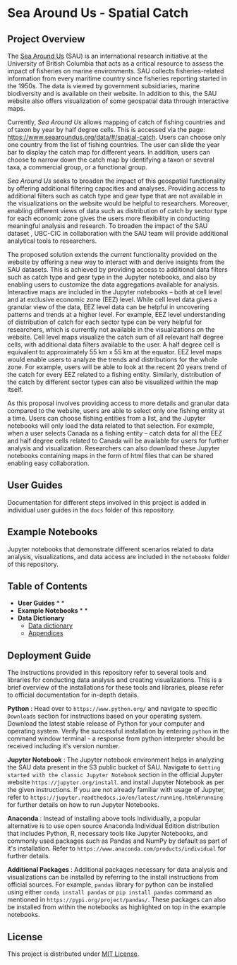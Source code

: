 # Sea Around Us - Spatial Catch

## Project Overview

The [Sea Around Us](http://www.seaaroundus.org/) (SAU) is an international research initiative at the University of British Columbia that acts as a critical resource to assess the impact of fisheries on marine environments. SAU collects fisheries-related information from every maritime country since fisheries reporting started in the  1950s. The data is viewed by government subsidiaries, marine biodiversity and is available on their website. In addition to this, the SAU website also offers visualization of some geospatial data through interactive maps.

Currently, *Sea Around Us* allows mapping of catch of fishing countries and of taxon by year by half degree cells. This is accessed via the page: https://www.seaaroundus.org/data/#/spatial-catch. Users can choose only one country from the list of fishing countries. The user can slide the year bar to display the catch map for different years. In addition, users can choose to narrow down the catch map by identifying a taxon or several taxa, a commercial group, or a functional group.

*Sea Around Us* seeks to broaden the impact of this geospatial functionality by offering additional filtering capacities and analyses. Providing access to additional filters such as catch type and gear type that are not available in the visualizations on the website would be helpful to researchers. Moreover, enabling different views of data such as distribution of catch by sector type for each economic zone gives the users more flexibility in conducting meaningful analysis and research. To broaden the impact of the SAU dataset , UBC-CIC in collaboration with the SAU team will provide additional analytical tools to researchers. 

The proposed solution extends the current functionality provided on the website by offering a new way to interact with and derive insights from the SAU datasets. This is achieved by providing access to additional data filters such as catch type and gear type in the Jupyter notebooks, and also by enabling users to customize the data aggregations available for analysis. Interactive maps are included in the Jupyter notebooks – both at cell level and at exclusive economic zone (EEZ) level. While cell level data gives a granular view of the data, EEZ level data can be helpful in uncovering patterns and trends at a higher level. For example, EEZ level understanding of distribution of catch for each sector type can be very helpful for researchers, which is currently not available in the visualizations on the website. Cell level maps visualize the catch sum of all relevant half degree cells, with additional data filters available to the user. A half degree cell is equivalent to approximately 55 km x 55 km at the equator. EEZ level maps would enable users to analyze the trends and distributions for the whole zone. For example, users will be able to look at the recent 20 years trend of the catch for every EEZ related to a fishing entity. Similarly, distribution of the catch by different sector types can also be visualized within the map itself.

As this proposal involves providing access to more details and granular data compared to the website, users are able to select only one fishing entity at a time. Users can choose fishing entities from a list, and the Jupyter notebooks will only load the data related to that selection. For example, when a user selects Canada as a fishing entity – catch data for all the EEZ and half degree cells related to Canada will be available for users for further analysis and visualization. Researchers can also download these Jupyter notebooks containing maps in the form of html files that can be shared enabling easy collaboration.



## User Guides

Documentation for different steps involved in this project is added in individual user guides in the `docs` folder of this repository.

## Example Notebooks

Jupyter notebooks that demonstrate different scenarios related to data analysis, visualizations, and data access are included in the `notebooks` folder of this repository.

## Table of Contents

* __User Guides__
  * 
  * 
* __Example Notebooks__
  * 
  * 
* __Data Dictionary__
  * [Data dictionary](https://github.com/UBC-CIC/Sea_Around_Us_Spatial_Catch/blob/main/data-dictionary/Data_dictionary.md)
  * [Appendices](https://github.com/UBC-CIC/Sea_Around_Us_Spatial_Catch/blob/main/data-dictionary/Appendices.md)

    

## Deployment Guide

The instructions provided in this repository refer to several tools and libraries for conducting data analysis and creating visualizations. This is a brief overview of the installations for these tools and libraries, please refer to official documentation for in-depth details.

**Python** : Head over to `https://www.python.org/` and navigate to specific `Downloads` section for instructions based on your operating system. Download the latest stable release of Python for your computer and operating system. Verify the successful installation by entering `python` in the command window terminal - a response from python interpreter should be received including it's version number.

**Jupyter Notebook** : The Jupyter notebook environment helps in analyzing the SAU data present in the S3 public bucket of SAU. Navigate to `Getting started with the classic Jupyter Notebook` section in the official Jupyter website `https://jupyter.org/install`. and install Jupyter Notebook as per the given instructions. If you are not already familiar with usage of Jupyter, refer to `https://jupyter.readthedocs.io/en/latest/running.html#running` for further details on how to run Jupyter Notebooks.

**Anaconda** : Instead of installing above tools individually, a popular alternative is to use open source Anaconda Individual Edition distribution that includes Python, R, necessary tools like Jupyter Notebooks, and commonly used packages such as Pandas and NumPy by default as part of it's installation. Refer to `https://www.anaconda.com/products/individual` for further details.

**Additional Packages** : Additional packages necessary for data analysis and visualizations can be installed by referring to the install instructions from official sources. For example, `pandas` library for python can be installed using either `conda install pandas` or `pip install pandas` command as mentioned in `https://pypi.org/project/pandas/`. These packages can also be installed from within the notebooks as highlighted on top in the example notebooks. 

## License

This project is distributed under [MIT License](https://github.com/UBC-CIC/Sea-Around-Us/blob/main/LICENSE).

